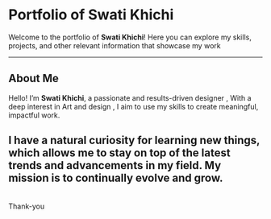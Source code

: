 # Portfolio of Swati Khichi

Welcome to the portfolio of **Swati Khichi**! Here you can explore my  skills, projects, and other relevant information that showcase my work 


---------------

## About Me

Hello! I’m **Swati Khichi**, a passionate and results-driven designer , With a deep interest in Art and design , I aim to use my skills to create meaningful, impactful work. 

I have a natural curiosity for learning new things, which allows me to stay on top of the latest trends and advancements in my field. My mission is to continually evolve and grow.
-------------
<br> Thank-you<br>
